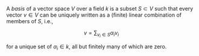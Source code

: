 A *basis* of a vector space $V$ over a field $k$ is a subset $S \subset V$ such that every vector $v \in V$ can be uniquely written as a (finite) linear combination of members of $S$, i.e.,

$$
v = \sum_{v_i \in S} \alpha_i v_i 
$$

for a unique set of $\alpha_i \in k$, all but finitely many of which are zero.
